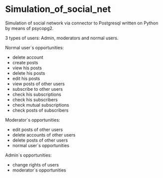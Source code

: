# Simulation_of_social_net

Simulation of social network via connector to Postgresql written on Python by means of psycopg2.

3 types of users: Admin, moderators and normal users.

Normal user`s opportunities:

* delete account
* create posts
* view his posts
* delete his posts
* edit his posts
* view posts of other users
* subscribe to other users
* check his subscriptions
* check his subscribers
* check mutual subscriptions
* check posts of subscribers

Moderator`s opportunities:

* edit posts of other users
* delete accounts of other users
* delete posts of other users
* normal user`s opportunities

Admin`s opportunities:

* change rights of users
* moderator`s opportunities
